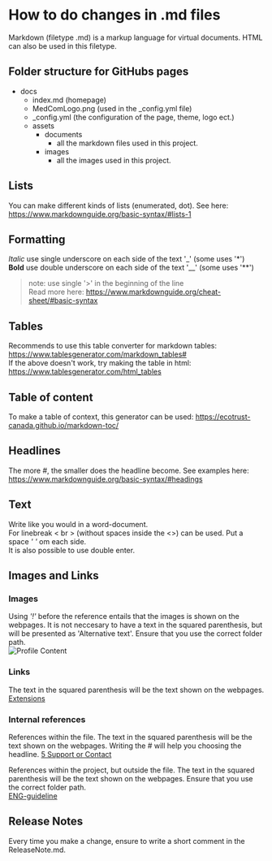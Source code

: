 # How to do changes in .md files
Markdown (filetype .md) is a markup language for virtual documents. HTML can also be used in this filetype. 

## Folder structure for GitHubs pages
* docs
    * index.md (homepage)
    * MedComLogo.png (used in the _config.yml file)
    * _config.yml (the configuration of the page, theme, logo ect.)
    * assets
        * documents
            * all the markdown files used in this project.
        * images
            * all the images used in this project.

## Lists
You can make different kinds of lists (enumerated, dot). See here: https://www.markdownguide.org/basic-syntax/#lists-1

## Formatting
_Italic_ use single underscore on each side of the text '_' (some uses '*') <br> 
__Bold__ use double underscore on each side of the text '__' (some uses '**') <br> 
> note: use single '>' in the beginning of the line <br> 
Read more here: https://www.markdownguide.org/cheat-sheet/#basic-syntax

## Tables
Recommends to use this table converter for markdown tables: https://www.tablesgenerator.com/markdown_tables# <br> 
If the above doesn't work, try making the table in html: https://www.tablesgenerator.com/html_tables 

## Table of content
To make a table of context, this generator can be used: https://ecotrust-canada.github.io/markdown-toc/

## Headlines 
The more #, the smaller does the headline become. See examples here: https://www.markdownguide.org/basic-syntax/#headings

## Text
Write like you would in a word-document.  <br> 
For linebreak < br > (without spaces inside the <>) can be used. Put a space _' '_ om each side. <br> 
It is also possible to use double enter.

## Images and Links
### Images
Using _'!'_ before the reference entails that the images is shown on the webpages. It is not neccesary to have a text in the squared parenthesis, but will be presented as 'Alternative text'. Ensure that you use the correct folder path.  
![Profile Content](/assets/images/ProfileContent.png)

### Links 
The text in the squared parenthesis will be the text shown on the webpages. 
[Extensions](https://build.fhir.org/ig/hl7dk/dk-medcom-core/extensions.html)

### Internal references
References within the file. The text in the squared parenthesis will be the text shown on the webpages. Writing the # will help you choosing the headline.
[5 Support or Contact](#5-support-or-contact)

References within the project, but outside the file. The text in the squared parenthesis will be the text shown on the webpages. Ensure that you use the correct folder path.  
[ENG-guideline](/documentation/NonTechnicalGuidelines_1.0.1.md)

## Release Notes
Every time you make a change, ensure to write a short comment in the ReleaseNote.md. 